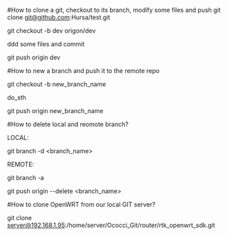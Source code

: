 #How to clone a git, checkout to its branch, modify some files and push
git clone git@github.com:Hursa/test.git

git checkout -b dev origon/dev

ddd some files and commit

git push origin dev


#How to new a branch and push it to the remote repo

git checkout -b new_branch_name

do_sth

git push origin new_branch_name

#How to delete local and reomote branch?

LOCAL:

git branch -d <branch_name>

REMOTE:

git branch -a

git push origin --delete <branch_name>

#How to clone OpenWRT from our local GIT server?

git clone server@192.168.1.95:/home/server/Ococci_Git/router/rtk_openwrt_sdk.git

